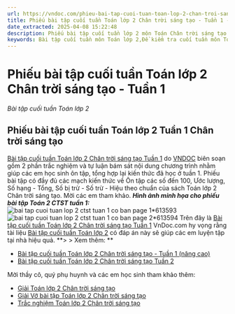 ```yaml
---
url: https://vndoc.com/phieu-bai-tap-cuoi-tuan-toan-lop-2-chan-troi-sang-tao-tuan-1-276343
title: Phiếu bài tập cuối tuần Toán lớp 2 Chân trời sáng tạo - Tuần 1 - Bài tập cuối tuần Toán lớp 2 - VnDoc.com
date_extracted: 2025-04-08 15:22:48
description: Phiếu bài tập cuối tuần lớp 2 môn Toán Chân trời sáng tạo - Tuần 1 bao gồm các bài tập về Ôn tập phép cộng, phép trừ trong phạm vi 100 Chân trời sáng tạo.
keywords: Bài tập cuối tuần môn Toán lớp 2,Đề kiểm tra cuối tuần môn Toán lớp 2 Tuần 1,Đề kiểm tra cuối tuần môn Toán lớp 2,giải Toán lớp 2,giải bài tập toán 2,toán lớp 2,bài tập toán lớp 2,Bài tập cuối tuần lớp 2,Phiếu bài tập cuối tuần lớp 2,bài tập cuối tuần lớp 2 chân trời sáng tạo,bài tập cuối tuần môn toán lớp 2 chân trời sáng tạo tuần 1,bài tập toán lớp 2 tuần 1 chân trời
---
```


# Phiếu bài tập cuối tuần Toán lớp 2 Chân trời sáng tạo - Tuần 1
 _Bài tập cuối tuần Toán lớp 2_
## **Phiếu bài tập cuối tuần Toán lớp 2 Tuần 1 Chân trời sáng tạo**
[Bài tập cuối tuần Toán lớp 2 Chân trời sáng tạo Tuần 1](<https://vndoc.com/phieu-bai-tap-cuoi-tuan-toan-lop-2-chan-troi-sang-tao-tuan-1-276343>) do [VNDOC](<https://vndoc.com/>) biên soạn gồm 2 phần trắc nghiệm và tự luận bám sát nội dung chương trình nhằm giúp các em học sinh ôn tập, tổng hợp lại kiến thức đã học ở tuần 1. Phiếu bài tập có đầy đủ các mạch kiến thức về Ôn tập các số đến 100, Ước lượng, Số hạng - Tổng, Số bị trừ - Số trừ - Hiệu theo chuẩn của sách Toán lớp 2 Chân trời sáng tạo. Mời các em tham khảo.
**_Hình ảnh minh họa cho phiếu bài tập Toán 2 CTST tuần 1:_**
![bai tap cuoi tuan lop 2 ctst tuan 1 co ban page 1*613593](https://i.vdoc.vn/data/image/2024/07/15/bai-tap-cuoi-tuan-lop-2-ctst-tuan-1-co-ban-page-1.jpg)![bai tap cuoi tuan lop 2 ctst tuan 1 co ban page 2*613594](https://i.vdoc.vn/data/image/2024/07/15/bai-tap-cuoi-tuan-lop-2-ctst-tuan-1-co-ban-page-2.jpg)
Trên đây là [Bài tập cuối tuần Toán lớp 2 Chân trời sáng tạo Tuần 1](<https://vndoc.com/phieu-bai-tap-cuoi-tuan-toan-lop-2-chan-troi-sang-tao-tuan-1-276343>) VnDoc.com hy vọng rằng tài liệu [Bài tập cuối tuần Toán lớp 2](<https://vndoc.com/bai-tap-cuoi-tuan-toan-lop-2-sach-chan-troi>) có đáp án này sẽ giúp các em luyện tập tại nhà hiệu quả.
**> > Xem thêm: **
  * [Bài tập cuối tuần Toán lớp 2 Chân trời sáng tạo - Tuần 1 \(nâng cao\)](<https://vndoc.com/phieu-bai-tap-toan-2-tuan-1-151930>)
  * [Bài tập cuối tuần Toán lớp 2 Chân trời sáng tạo Tuần 2](<https://vndoc.com/phieu-bai-tap-cuoi-tuan-toan-lop-2-chan-troi-sang-tao-tuan-2-276345>)

Mời thầy cô, quý phụ huynh và các em học sinh tham khảo thêm:
  * [Giải Toán lớp 2 Chân trời sáng tạo ](<https://vndoc.com/toan-lop-2-sach-chan-troi-sang-tao>)
  * [Giải Vở bài tập Toán lớp 2 Chân trời sáng tạo ](<https://vndoc.com/vo-bai-tap-toan-lop-2-chan-troi-sang-tao>)
  * [Trắc nghiệm Toán lớp 2 Chân trời sáng tạo](<https://vndoc.com/trac-nghiem-toan-lop-2-chan-troi-sang-tao>)

